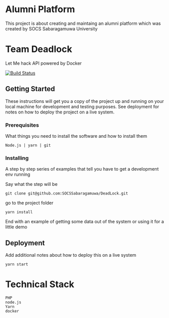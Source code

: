 # Alumni Platform

This project is about creating and maintaing an alumni platform which was created by SOCS Sabaragamuwa University

# Team Deadlock

Let Me hack API powered by Docker

[![Build Status](https://travis-ci.com/SOCSSabaragamuwa/DeadLock.svg?token=wKPCZfbmxSvh4CRNvgxz&branch=master)](https://travis-ci.com/SOCSSabaragamuwa/DeadLock)

## Getting Started

These instructions will get you a copy of the project up and running on your
local machine for development and testing purposes. See deployment for notes on
how to deploy the project on a live system.

### Prerequisites

What things you need to install the software and how to install them

```
Node.js | yarn | git
```

### Installing

A step by step series of examples that tell you have to get a development env
running

Say what the step will be

```
git clone git@github.com:SOCSSabaragamuwa/DeadLock.git
```

go to the project folder

```
yarn install
```

End with an example of getting some data out of the system or using it for a
little demo

## Deployment

Add additional notes about how to deploy this on a live system

```
yarn start
```
# Technical Stack

```
PHP
node.js
Yarn
docker
```
